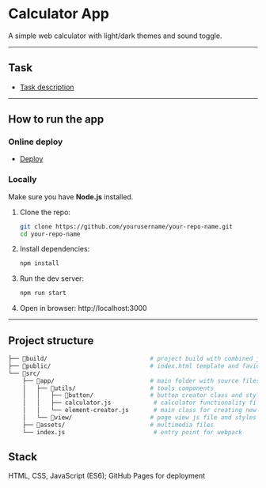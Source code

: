 # Calculator App

A simple web calculator with light/dark themes and sound toggle.  

---

## Task

- [Task description](https://docs.google.com/document/d/1zpXXeSae-BlcxPKgw3DhxZA92cspVailrPYoaXSYrW8)

---

## How to run the app

### Online deploy

- [Deploy](https://yuyuu-8.github.io/simple-calculator/build/)

### Locally

Make sure you have **Node.js** installed.

1. Clone the repo:
   ```bash
   git clone https://github.com/yourusername/your-repo-name.git
   cd your-repo-name
   ```
2. Install dependencies:
   ```bash
   npm install
   ```
3. Run the dev server:
   ```bash
   npm run start
   ```
4. Open in browser:
   http://localhost:3000

---

## Project structure
```bash
├── 📁build/                             # project build with combined js file 
├── 📁public/                            # index.html template and favicon
└── 📁src/
    ├── 📁app/                           # main folder with source files
    │   ├── 📁utils/                     # tools components
    │   │   ├── 📁button/                # button creator class and styles
    │   │   ├── calculator.js            # calculator functionality file
    │   │   └── element-creator.js       # main class for creating new objects on page
    │   └── 📁view/                      # page view js file and styles
    ├── 📁assets/                        # multimedia files
    └── index.js                         # entry point for webpack
```

## Stack
HTML, CSS, JavaScript (ES6);
GitHub Pages for deployment
